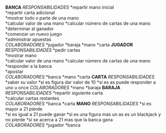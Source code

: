 **BANCA**
*RESPONSABILIDADES*
*repartir mano inicial	
*repartir carta adicional	
*mostrar todo o parte de una mano	
*calcular valor de una mano	
*calcular número de cartas de una mano	
*determinar al ganador	
*comenzar un nuevo juego	
*administrar apuestas	
*COLABORADORES*
*jugador
*baraja
*mano
*carta
**JUGADOR**
*RESPONSABILIDADES*
*pedir cartas	
*mostrar mano 	
*calcular valor de una mano	
*calcular número de cartas de una mano	
*responder a la banca	
*apostar	
*COLABORADORES*
*banca
*mano
*carta
**CARTA**
*RESPONSABILIDADES*
*saber su valor	
*si es figura dar valor de 10
*si es as puede responder a uno u once
*COLABORADORES*
*mano
*baraja
**BARAJA**
*RESPONSABILIDADES*
*repartir siguiente carta	
*calcular cartas restantes 	
*COLABORADORES*
*banca
*carta
**MANO**
*RESPONSABILIDADES*
*si es mayor a 21 pierde	
*si es igual a 21 puede ganar
*si es una figura mas un as es un blackjack y no pierde	
*si se acerca a 21 mas que la banca gana	
*COLABORADORES*
*jugador
*banca
